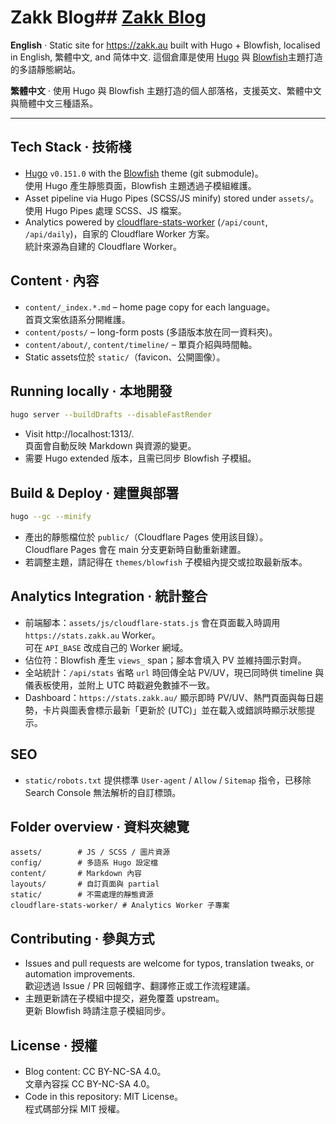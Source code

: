 # Zakk Blog## [Zakk Blog](https://zakk.au)



**English** · Static site for https://zakk.au built with Hugo + Blowfish, localised in English, 繁體中文, and 简体中文.  這個倉庫是使用 [Hugo](https://gohugo.io/) 與 [Blowfish](https://blowfish.page/)主題打造的多語靜態網站。

**繁體中文** · 使用 Hugo 與 Blowfish 主題打造的個人部落格，支援英文、繁體中文與簡體中文三種語系。

---

## Tech Stack · 技術棧
- [Hugo](https://gohugo.io/) `v0.151.0` with the [Blowfish](https://blowfish.page/) theme (git submodule)。  
  使用 Hugo 產生靜態頁面，Blowfish 主題透過子模組維護。
- Asset pipeline via Hugo Pipes (SCSS/JS minify) stored under `assets/`。  
  使用 Hugo Pipes 處理 SCSS、JS 檔案。
- Analytics powered by [cloudflare-stats-worker](cloudflare-stats-worker/) (`/api/count`, `/api/daily`)，自家的 Cloudflare Worker 方案。  
  統計來源為自建的 Cloudflare Worker。

## Content · 內容
- `content/_index.*.md` – home page copy for each language。  
  首頁文案依語系分開維護。
- `content/posts/` – long-form posts (多語版本放在同一資料夾)。
- `content/about/`, `content/timeline/` – 單頁介紹與時間軸。
- Static assets位於 `static/`（favicon、公開圖像）。

## Running locally · 本地開發
```bash
hugo server --buildDrafts --disableFastRender
```
- Visit http://localhost:1313/.  
  頁面會自動反映 Markdown 與資源的變更。
- 需要 Hugo extended 版本，且需已同步 Blowfish 子模組。

## Build & Deploy · 建置與部署
```bash
hugo --gc --minify
```
- 產出的靜態檔位於 `public/`（Cloudflare Pages 使用該目錄）。  
  Cloudflare Pages 會在 main 分支更新時自動重新建置。
- 若調整主題，請記得在 `themes/blowfish` 子模組內提交或拉取最新版本。

## Analytics Integration · 統計整合
- 前端腳本：`assets/js/cloudflare-stats.js` 會在頁面載入時調用 `https://stats.zakk.au` Worker。  
  可在 `API_BASE` 改成自己的 Worker 網域。
- 佔位符：Blowfish 產生 `views_` span；腳本會填入 PV 並維持圖示對齊。
- 全站統計：`/api/stats` 省略 `url` 時回傳全站 PV/UV，現已同時供 timeline 與儀表板使用，並附上 UTC 時戳避免數據不一致。
- Dashboard：`https://stats.zakk.au/` 顯示即時 PV/UV、熱門頁面與每日趨勢，卡片與圖表會標示最新「更新於 (UTC)」並在載入或錯誤時顯示狀態提示。

## SEO
- `static/robots.txt` 提供標準 `User-agent` / `Allow` / `Sitemap` 指令，已移除 Search Console 無法解析的自訂標頭。

## Folder overview · 資料夾總覽
```
assets/        # JS / SCSS / 圖片資源
config/        # 多語系 Hugo 設定檔
content/       # Markdown 內容
layouts/       # 自訂頁面與 partial
static/        # 不需處理的靜態資源
cloudflare-stats-worker/ # Analytics Worker 子專案
```

## Contributing · 參與方式
- Issues and pull requests are welcome for typos, translation tweaks, or automation improvements.  
  歡迎透過 Issue / PR 回報錯字、翻譯修正或工作流程建議。
- 主題更新請在子模組中提交，避免覆蓋 upstream。  
  更新 Blowfish 時請注意子模組同步。

## License · 授權
- Blog content: CC BY-NC-SA 4.0。  
  文章內容採 CC BY-NC-SA 4.0。
- Code in this repository: MIT License。  
  程式碼部分採 MIT 授權。
